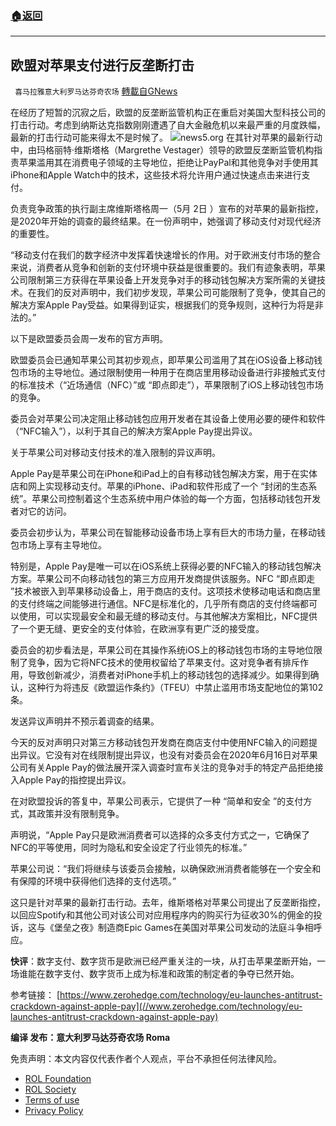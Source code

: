 ###  [:house:返回](README.md)
---


## 欧盟对苹果支付进行反垄断打击
` 喜马拉雅意大利罗马达芬奇农场` [轉載自GNews](https://gnews.org/zh-hans/2456754/)

在经历了短暂的沉寂之后，欧盟的反垄断监管机构正在重启对美国大型科技公司的打击行动。考虑到纳斯达克指数刚刚遭遇了自大金融危机以来最严重的月度跌幅，最新的打击行动可能来得太不是时候了。
 ![](https://assets.gnews.org/wp-content/uploads/2022/05/A-scaled.jpg)news5.org 
在其针对苹果的最新行动中，由玛格丽特·维斯塔格（Margrethe Vestager）领导的欧盟反垄断监管机构指责苹果滥用其在消费电子领域的主导地位，拒绝让PayPal和其他竞争对手使用其iPhone和Apple Watch中的技术，这些技术将允许用户通过快速点击来进行支付。
 
负责竞争政策的执行副主席维斯塔格周一（5月 2日 ）宣布的对苹果的最新指控，是2020年开始的调查的最终结果。在一份声明中，她强调了移动支付对现代经济的重要性。
 
“移动支付在我们的数字经济中发挥着快速增长的作用。对于欧洲支付市场的整合来说，消费者从竞争和创新的支付环境中获益是很重要的。我们有迹象表明，苹果公司限制第三方获得在苹果设备上开发竞争对手的移动钱包解决方案所需的关键技术。在我们的反对声明中，我们初步发现，苹果公司可能限制了竞争，使其自己的解决方案Apple Pay受益。如果得到证实，根据我们的竞争规则，这种行为将是非法的。”
 
以下是欧盟委员会周一发布的官方声明。
 
欧盟委员会已通知苹果公司其初步观点，即苹果公司滥用了其在iOS设备上移动钱包市场的主导地位。通过限制使用一种用于在商店里用移动设备进行非接触式支付的标准技术（“近场通信（NFC）”或 “即点即走”），苹果限制了iOS上移动钱包市场的竞争。
 
委员会对苹果公司决定阻止移动钱包应用开发者在其设备上使用必要的硬件和软件（“NFC输入”），以利于其自己的解决方案Apple Pay提出异议。
 
关于苹果公司对移动支付技术的准入限制的异议声明。
 
Apple Pay是苹果公司在iPhone和iPad上的自有移动钱包解决方案，用于在实体店和网上实现移动支付。苹果的iPhone、iPad和软件形成了一个 “封闭的生态系统”。苹果公司控制着这个生态系统中用户体验的每一个方面，包括移动钱包开发者对它的访问。
 
委员会初步认为，苹果公司在智能移动设备市场上享有巨大的市场力量，在移动钱包市场上享有主导地位。
 
特别是，Apple Pay是唯一可以在iOS系统上获得必要的NFC输入的移动钱包解决方案。苹果公司不向移动钱包的第三方应用开发商提供该服务。NFC “即点即走 ”技术被嵌入到苹果移动设备上，用于商店的支付。这项技术使移动电话和商店里的支付终端之间能够进行通信。NFC是标准化的，几乎所有商店的支付终端都可以使用，可以实现最安全和最无缝的移动支付。与其他解决方案相比，NFC提供了一个更无缝、更安全的支付体验，在欧洲享有更广泛的接受度。
 
委员会的初步看法是，苹果公司在其操作系统iOS上的移动钱包市场的主导地位限制了竞争，因为它将NFC技术的使用权留给了苹果支付。这对竞争者有排斥作用，导致创新减少，消费者对iPhone手机上的移动钱包的选择减少。如果得到确认，这种行为将违反《欧盟运作条约》（TFEU）中禁止滥用市场支配地位的第102条。
 
发送异议声明并不预示着调查的结果。
 
今天的反对声明只对第三方移动钱包开发商在商店支付中使用NFC输入的问题提出异议。它没有对在线限制提出异议，也没有对委员会在2020年6月16日对苹果公司有关Apple Pay的做法展开深入调查时宣布关注的竞争对手的特定产品拒绝接入Apple Pay的指控提出异议。
 
在对欧盟投诉的答复中，苹果公司表示，它提供了一种 “简单和安全 ”的支付方式，其政策并没有限制竞争。
 
声明说，“Apple Pay只是欧洲消费者可以选择的众多支付方式之一，它确保了NFC的平等使用，同时为隐私和安全设定了行业领先的标准。”
 
苹果公司说：“我们将继续与该委员会接触，以确保欧洲消费者能够在一个安全和有保障的环境中获得他们选择的支付选项。”
 
这只是针对苹果的最新打击行动。去年，维斯塔格对苹果公司提出了反垄断指控，以回应Spotify和其他公司对该公司对应用程序内的购买行为征收30%的佣金的投诉，这与《堡垒之夜》制造商Epic Games在美国对苹果公司发动的法庭斗争相呼应。
 
**快评**：数字支付、数字货币是欧洲已经严重关注的一块，从打击苹果垄断开始，一场谁能在数字支付、数字货币上成为标准和政策的制定者的争夺已然开始。
 
参考链接：
[https://www.zerohedge.com/technology/eu-launches-antitrust-crackdown-against-apple-pay](//www.zerohedge.com/technology/eu-launches-antitrust-crackdown-against-apple-pay)
 
**编译 发布：意大利罗马达芬奇农场 Roma**

免责声明：本文内容仅代表作者个人观点，平台不承担任何法律风险。
  
- [ROL Foundation](https://rolfoundation.org/)
- [ROL Society](https://rolsociety.org/)
- [Terms of use](https://gnews.org/terms-of-use-3/)
- [Privacy Policy](https://gnews.org/privacy-policy/)
